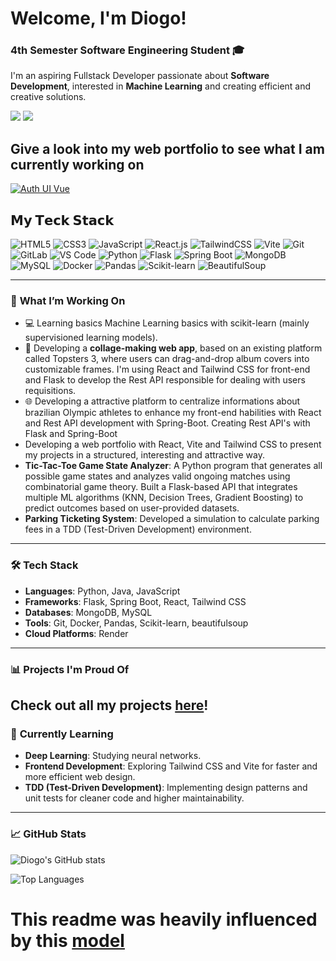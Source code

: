 # Welcome, I'm Diogo!
### 4th Semester Software Engineering Student  🎓

I'm an aspiring Fullstack Developer passionate about **Software Development**, interested in **Machine Learning** and creating efficient and creative solutions.

[![](https://img.shields.io/badge/-@xiaoluoboding-%23181717?style=flat-square&logo=github)](https://github.com/diogopcam)
[![](https://img.shields.io/website?color=0ab9e6&style=flat-square&up_message=xlbd.me&url=https%3A%2F%2Fxlbd.me)](https://xlbd.me)

## Give a look into my web portfolio to see what I am currently working on

[![Auth UI Vue](https://svg.bookmark.style/api?url=https://github.com/nuxtbase/auth-ui-vue&mode=light&style=horizontal)](https://github.com/nuxtbase/auth-ui-vue)

## 𝗠𝘆 𝗧𝗲𝗰𝗸 𝗦𝘁𝗮𝗰𝗸

![HTML5](https://img.shields.io/badge/-HTML5-%23E44D27?style=flat-square&logo=html5&logoColor=ffffff)
![CSS3](https://img.shields.io/badge/-CSS3-%231572B6?style=flat-square&logo=css3)
![JavaScript](https://img.shields.io/badge/-JavaScript-%23F7DF1C?style=flat-square&logo=javascript&logoColor=000000&labelColor=%23F7DF1C&color=%23FFCE5A)
![React.js](https://img.shields.io/badge/-React.js-%23282C34?style=flat-square&logo=react)
![TailwindCSS](https://img.shields.io/badge/-TailwindCSS-%231a202c?style=flat-square&logo=tailwind-css)
![Vite](https://img.shields.io/badge/-Vite-%23646CFF?style=flat-square&logo=vite&logoColor=ffffff)
![Git](https://img.shields.io/badge/-Git-%23F05032?style=flat-square&logo=git&logoColor=%23ffffff)
![GitLab](https://img.shields.io/badge/-GitLab-FCA121?style=flat-square&logo=gitlab)
![VS Code](https://img.shields.io/badge/-VSCode-%23007ACC?style=flat-square&logo=visual-studio-code)
![Python](https://img.shields.io/badge/-Python-%233776AB?style=flat-square&logo=python&logoColor=ffffff)
![Flask](https://img.shields.io/badge/-Flask-%23000?style=flat-square&logo=flask)
![Spring Boot](https://img.shields.io/badge/-Spring%20Boot-%236DB33F?style=flat-square&logo=spring-boot)
![MongoDB](https://img.shields.io/badge/-MongoDB-%2347A248?style=flat-square&logo=mongodb&logoColor=ffffff)
![MySQL](https://img.shields.io/badge/-MySQL-%234479A1?style=flat-square&logo=mysql&logoColor=ffffff)
![Docker](https://img.shields.io/badge/-Docker-%232496ED?style=flat-square&logo=docker&logoColor=ffffff)
![Pandas](https://img.shields.io/badge/-Pandas-%23150458?style=flat-square&logo=pandas)
![Scikit-learn](https://img.shields.io/badge/-Scikit--learn-%23F7931E?style=flat-square&logo=scikit-learn&logoColor=ffffff)
![BeautifulSoup](https://img.shields.io/badge/-BeautifulSoup-%236DB33F?style=flat-square&logo=beautifulsoup4)

---

### 🔭 **What I’m Working On**

- 💻 Learning basics Machine Learning basics with scikit-learn (mainly supervisioned learning models).
- 🚀 Developing a **collage-making web app**, based on an existing platform called Topsters 3, where users can drag-and-drop album covers into customizable frames. I'm using React and Tailwind CSS for front-end and Flask to develop the Rest API responsible for dealing with users requisitions. 
- 🌐 Developing a attractive platform to centralize informations about brazilian Olympic athletes to enhance my front-end habilities with React and Rest API development with Spring-Boot. Creating Rest API's with Flask and Spring-Boot
- Developing a web portfolio with React, Vite and Tailwind CSS to present my projects in a structured, interesting and attractive way.
- **Tic-Tac-Toe Game State Analyzer**: A Python program that generates all possible game states and analyzes valid ongoing matches using combinatorial game theory. Built a Flask-based API that integrates multiple ML algorithms (KNN, Decision Trees, Gradient Boosting) to predict outcomes based on user-provided datasets.
- **Parking Ticketing System**: Developed a simulation to calculate parking fees in a TDD (Test-Driven Development) environment.
---

### 🛠 **Tech Stack**

- **Languages**: Python, Java, JavaScript
- **Frameworks**: Flask, Spring Boot, React, Tailwind CSS
- **Databases**: MongoDB, MySQL
- **Tools**: Git, Docker, Pandas, Scikit-learn, beautifulsoup
- **Cloud Platforms**: Render

---

### 📊 **Projects I'm Proud Of**


Check out all my projects [here](https://github.com/Diogo)!
---
### 🌱 **Currently Learning**

- **Deep Learning**: Studying neural networks.
- **Frontend Development**: Exploring Tailwind CSS and Vite for faster and more efficient web design.
- **TDD (Test-Driven Development)**: Implementing design patterns and unit tests for cleaner code and higher maintainability.
---

### 📈 **GitHub Stats**

![Diogo's GitHub stats](https://github-readme-stats.vercel.app/api?username=diogo&show_icons=true&theme=radical)

![Top Languages](https://github-readme-stats.vercel.app/api/top-langs/?username=diogo&layout=compact&theme=radical)

# This readme was heavily influenced by this [model](https://github.com/xiaoluoboding/xiaoluoboding.git)
